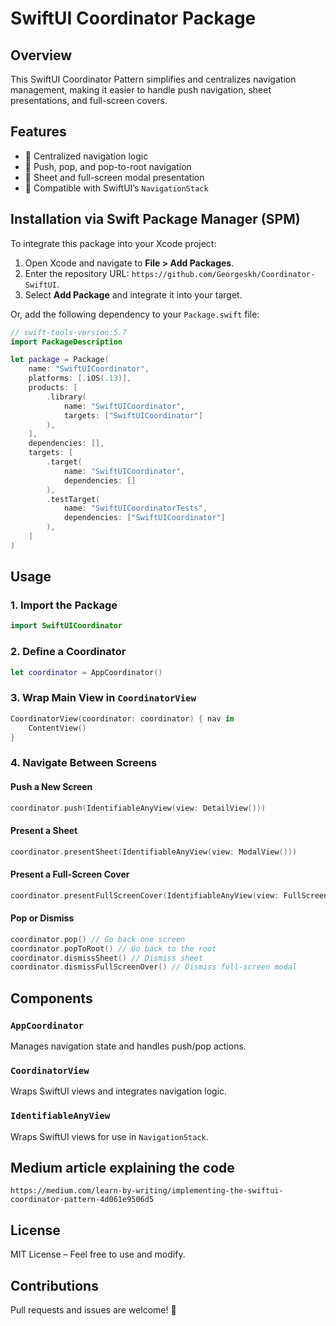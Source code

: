 # SwiftUI Coordinator Package

## Overview
This SwiftUI Coordinator Pattern simplifies and centralizes navigation management, making it easier to handle push navigation, sheet presentations, and full-screen covers.

## Features
- 📌 Centralized navigation logic
- 📍 Push, pop, and pop-to-root navigation
- 📄 Sheet and full-screen modal presentation
- 🔄 Compatible with SwiftUI’s `NavigationStack`

## Installation via Swift Package Manager (SPM)
To integrate this package into your Xcode project:

1. Open Xcode and navigate to **File > Add Packages**.
2. Enter the repository URL: `https://github.com/Georgeskh/Coordinator-SwiftUI`.
3. Select **Add Package** and integrate it into your target.

Or, add the following dependency to your `Package.swift` file:

```swift
// swift-tools-version:5.7
import PackageDescription

let package = Package(
    name: "SwiftUICoordinator",
    platforms: [.iOS(.13)],
    products: [
        .library(
            name: "SwiftUICoordinator",
            targets: ["SwiftUICoordinator"]
        ),
    ],
    dependencies: [],
    targets: [
        .target(
            name: "SwiftUICoordinator",
            dependencies: []
        ),
        .testTarget(
            name: "SwiftUICoordinatorTests",
            dependencies: ["SwiftUICoordinator"]
        ),
    ]
)
```

## Usage
### 1. Import the Package
```swift
import SwiftUICoordinator
```

### 2. Define a Coordinator
```swift
let coordinator = AppCoordinator()
```

### 3. Wrap Main View in `CoordinatorView`
```swift
CoordinatorView(coordinator: coordinator) { nav in
    ContentView()
}
```

### 4. Navigate Between Screens
#### Push a New Screen
```swift
coordinator.push(IdentifiableAnyView(view: DetailView()))
```

#### Present a Sheet
```swift
coordinator.presentSheet(IdentifiableAnyView(view: ModalView()))
```

#### Present a Full-Screen Cover
```swift
coordinator.presentFullScreenCover(IdentifiableAnyView(view: FullScreenView()))
```

#### Pop or Dismiss
```swift
coordinator.pop() // Go back one screen
coordinator.popToRoot() // Go back to the root
coordinator.dismissSheet() // Dismiss sheet
coordinator.dismissFullScreenOver() // Dismiss full-screen modal
```

## Components
### `AppCoordinator`
Manages navigation state and handles push/pop actions.

### `CoordinatorView`
Wraps SwiftUI views and integrates navigation logic.

### `IdentifiableAnyView`
Wraps SwiftUI views for use in `NavigationStack`.

## Medium article explaining the code

`https://medium.com/learn-by-writing/implementing-the-swiftui-coordinator-pattern-4d061e9506d5`

## License
MIT License – Feel free to use and modify.

## Contributions
Pull requests and issues are welcome! 🚀

